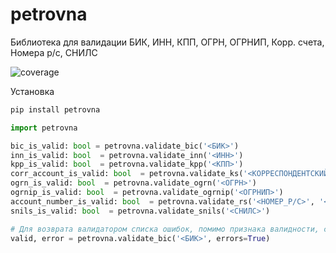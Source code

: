 # petrovna

Библиотека для валидации БИК, ИНН, КПП, ОГРН, ОГРНИП, Корр. счета, Номера р/с, СНИЛС

![coverage](https://git.appkode.ru/mozen/mz_validators/badges/master/coverage.svg?job=test)


Установка
```bash
pip install petrovna
```

```python
import petrovna

bic_is_valid: bool = petrovna.validate_bic('<БИК>')
inn_is_valid: bool  = petrovna.validate_inn('<ИНН>')
kpp_is_valid: bool  = petrovna.validate_kpp('<КПП>')
corr_account_is_valid: bool  = petrovna.validate_ks('<КОРРЕСПОНДЕНТСКИЙ_СЧЕТ>', '<БИК>')
ogrn_is_valid: bool  = petrovna.validate_ogrn('<ОГРН>')
ogrnip_is_valid: bool  = petrovna.validate_ogrnip('<ОГРНИП>')
account_number_is_valid: bool  = petrovna.validate_rs('<НОМЕР_Р/С>', '<БИК>')
snils_is_valid: bool  = petrovna.validate_snils('<СНИЛС>')

# Для возврата валидатором списка ошибок, помимо признака валидности, следует указать аргумент 'errors=True'
valid, error = petrovna.validate_bic('<БИК>', errors=True)
```
